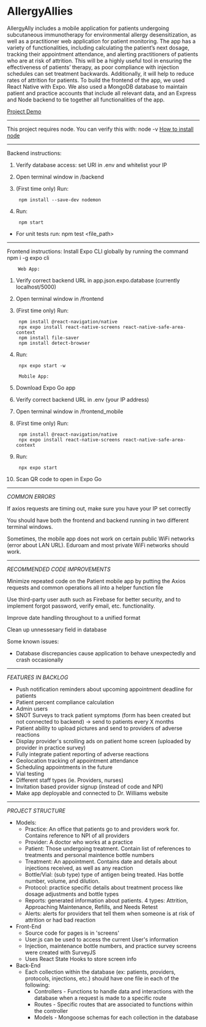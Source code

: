 # AllergyAllies


AllergyAlly includes a mobile application for patients undergoing subcutaneous immunotherapy for environmental allergy desensitization, as well as a practitioner web application for patient monitoring. The app has a variety of functionalities, including calculating the patient’s next dosage, tracking their appointment attendance, and alerting practitioners of patients who are at risk of attrition. This will be a highly useful tool in ensuring the effectiveness of patients’ therapy, as poor compliance with injection schedules can set treatment backwards. Additionally, it will help to reduce rates of attrition for patients. To build the frontend of the app, we used React Native with Expo. We also used a MongoDB database to maintain patient and practice accounts that include all relevant data, and an Express and Node backend to tie together all functionalities of the app.

[Project Demo](https://youtu.be/n-p6PPq_3Hg)

---
This project requires node. You can verify this with:
        node -v
[How to install node](https://phoenixnap.com/kb/install-node-js-npm-on-window)

---

Backend instructions:

1. Verify database access: set URI in .env and whitelist your IP

2. Open terminal window in /backend

3. (First time only) Run:

        npm install --save-dev nodemon

4. Run:

        npm start

* For unit tests run: npm test <file_path> 

---

Frontend instructions:
Install Expo CLI globally by running the command
        npm i -g expo cli

        Web App:
1. Verify correct backend URL in app.json.expo.database (currently localhost/5000)
2. Open terminal window in /frontend
3. (First time only) Run:

        npm install @react-navigation/native
        npx expo install react-native-screens react-native-safe-area-context
        npm install file-saver
        npm install detect-browser

4. Run:

        npx expo start -w

        Mobile App:
1. Download Expo Go app
2. Verify correct backend URL in .env (your IP address)
3. Open terminal window in /frontend_mobile
4. (First time only) Run:

        npm install @react-navigation/native
        npx expo install react-native-screens react-native-safe-area-context

5. Run:

        npx expo start
6. Scan QR code to open in Expo Go

---

*COMMON ERRORS* <br>

If axios requests are timing out, make sure you have your IP set correctly

You should have both the frontend and backend running in two different terminal windows.

Sometimes, the mobile app does not work on certain public WiFi networks (error about LAN URL). Eduroam and most private WiFi networks should work.

---

*RECOMMENDED CODE IMPROVEMENTS* <br>

Minimize repeated code on the Patient mobile app by putting the Axios requests and common operations all into a helper function file

Use third-party user auth such as Firebase for better security, and to implement forgot password, verify email, etc. functionality.

Improve date handling throughout to a unified format

Clean up unnessesary field in database

Some known issues:
- Database discrepancies cause application to behave unexpectedly and crash occasionally

---

*FEATURES IN BACKLOG* <br>

- Push notification reminders about upcoming appointment deadline for patients
- Patient percent compliance calculation
- Admin users
- SNOT Surveys to track patient symptoms (form has been created but not connected to backend) -> send to patients every X months
- Patient ability to upload pictures and send to providers of adverse reactions
- Display provider's scrolling ads on patient home screen (uploaded by provider in practice survey)
- Fully integrate patient reporting of adverse reactions
- Geolocation tracking of appointment attendance
- Scheduling appointments in the future
- Vial testing
- Different staff types (ie. Providers, nurses)
- Invitation based provider signup (instead of code and NPI)
- Make app deployable and connected to Dr. Williams website


---

*PROJECT STRUCTURE* <br>

- Models:
  - Practice: An office that patients go to and providers work for. Contains reference to NPI of all providers
  - Provider: A doctor who works at a practice
  - Patient: Those undergoing treatment. Contain list of references to treatments and personal maintence bottle numbers
  - Treatment: An appointment. Contains date and details about injections received, as well as any reaction
  - Bottle/Vial: (sub type) type of antigen being treated. Has bottle number, volume, and dilution.
  - Protocol: practice specific details about treatment process like dosage adjustments and bottle types
  - Reports: generated information about patients. 4 types: Attrition, Approaching Maintenance, Refills, and Needs Retest
  - Alerts: alerts for providers that tell them when someone is at risk of attrition or had bad reaction
- Front-End
  - Source code for pages is in 'screens'
  - User.js can be used to access the current User's information
  - Injection, maintenance bottle numbers, and practice survey screens were created with SurveyJS
  - Uses React State Hooks to store screen info
- Back-End
  - Each collection within the database (ex: patients, providers, protocols, injections, etc.) should have one file in each of the following:
    - Controllers - Functions to handle data and interactions with the database when a request is made to a specific route
    - Routes - Specific routes that are associated to functions within the controller
    - Models - Mongoose schemas for each collection in the database






